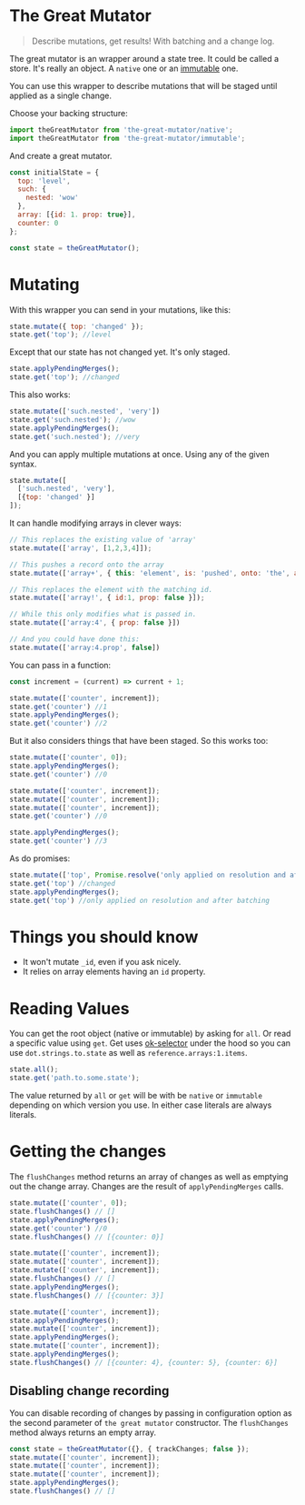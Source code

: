 # The Great Mutator

> Describe mutations, get results! With batching and a change log.

The great mutator is an wrapper around a state tree. It could be called a store. It's really an object. A `native` one or an [immutable](https://github.com/facebook/immutable-js) one.

You can use this wrapper to describe mutations that will be staged until applied as a single change.

Choose your backing structure:

```javascript
import theGreatMutator from 'the-great-mutator/native';
import theGreatMutator from 'the-great-mutator/immutable';
```

And create a great mutator.

```javascript
const initialState = {
  top: 'level',
  such: {
    nested: 'wow'
  },
  array: [{id: 1. prop: true}],
  counter: 0
};

const state = theGreatMutator();
```

# Mutating
With this wrapper you can send in your mutations, like this:

```javascript
state.mutate({ top: 'changed' });
state.get('top'); //level
```

Except that our state has not changed yet. It's only staged.

```javascript
state.applyPendingMerges();
state.get('top'); //changed
```

This also works:

```javascript
state.mutate(['such.nested', 'very'])
state.get('such.nested'); //wow
state.applyPendingMerges();
state.get('such.nested'); //very
```

And you can apply multiple mutations at once. Using any of the given syntax.

```javascript
state.mutate([
  ['such.nested', 'very'],
  [{top: 'changed' }]
]);
```

It can handle modifying arrays in clever ways:

```javascript
// This replaces the existing value of 'array'
state.mutate(['array', [1,2,3,4]]);

// This pushes a record onto the array
state.mutate(['array+', { this: 'element', is: 'pushed', onto: 'the', array: true }]);

// This replaces the element with the matching id.
state.mutate(['array!', { id:1, prop: false }]);

// While this only modifies what is passed in.
state.mutate(['array:4', { prop: false }])

// And you could have done this:
state.mutate(['array:4.prop', false])
```

You can pass in a function:

```javascript
const increment = (current) => current + 1;

state.mutate(['counter', increment]);
state.get('counter') //1
state.applyPendingMerges();
state.get('counter') //2
```

But it also considers things that have been staged. So this works too:

```javascript
state.mutate(['counter', 0]);
state.applyPendingMerges();
state.get('counter') //0

state.mutate(['counter', increment]);
state.mutate(['counter', increment]);
state.mutate(['counter', increment]);
state.get('counter') //0

state.applyPendingMerges();
state.get('counter') //3
```

As do promises:

```javascript
state.mutate(['top', Promise.resolve('only applied on resolution and after batching')]);
state.get('top') //changed
state.applyPendingMerges();
state.get('top') //only applied on resolution and after batching
```

# Things you should know

- It won't mutate `_id`, even if you ask nicely.
- It relies on array elements having an `id` property.

# Reading Values

You can get the root object (native or immutable) by asking for `all`. Or read a specific value using `get`. Get uses [ok-selector](https://github.com/distributedlife/ok-selector) under the hood so you can use `dot.strings.to.state` as well as `reference.arrays:1.items`.

```javascript
state.all();
state.get('path.to.some.state');
```

The value returned by `all` or `get` will be with be `native` or `immutable` depending on which version you use. In either case literals are always literals.

# Getting the changes

The `flushChanges` method returns an array of changes as well as emptying out the change array. Changes are the result of `applyPendingMerges` calls.

```javascript
state.mutate(['counter', 0]);
state.flushChanges() // []
state.applyPendingMerges();
state.get('counter') //0
state.flushChanges() // [{counter: 0}]

state.mutate(['counter', increment]);
state.mutate(['counter', increment]);
state.mutate(['counter', increment]);
state.flushChanges() // []
state.applyPendingMerges();
state.flushChanges() // [{counter: 3}]

state.mutate(['counter', increment]);
state.applyPendingMerges();
state.mutate(['counter', increment]);
state.applyPendingMerges();
state.mutate(['counter', increment]);
state.applyPendingMerges();
state.flushChanges() // [{counter: 4}, {counter: 5}, {counter: 6}]
```

## Disabling change recording
You can disable recording of changes by passing in configuration option as the second parameter of `the great mutator` constructor. The `flushChanges` method always returns an empty array.

```javascript
const state = theGreatMutator({}, { trackChanges; false });
state.mutate(['counter', increment]);
state.mutate(['counter', increment]);
state.mutate(['counter', increment]);
state.applyPendingMerges();
state.flushChanges() // []
```